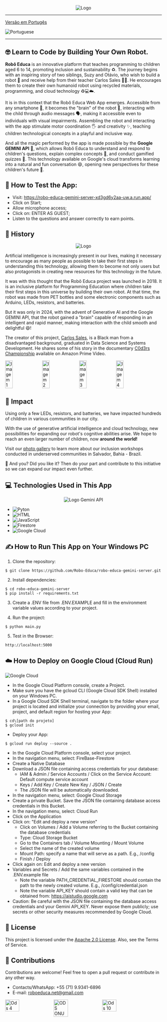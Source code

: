 <div align="center">
<img src="/static/images/logo.png" alt="Logo">
</div>

<hr>

[Versão em Portugês](/README_ptBR.md)

![Portuguese](https://img.shields.io/badge/Language-Portuguese-brightgreen)
<hr>

## 🤓  Learn to Code by Building Your Own Robot.

**Robô Educa** is an innovative platform that teaches programming to children aged 6 to 14, promoting inclusion and sustainability ♻️. The journey begins with an inspiring story of two siblings, Suzy and Otávio, who wish to build a robot 🤖 and receive help from their teacher Carlos Sales 👨‍🏫. He encourages them to create their own humanoid robot using recycled materials, programming, and cloud technology ♻️💻☁️.

It is in this context that the Robô Educa Web App emerges. Accessible from any smartphone 📱, it becomes the "brain" of the robot 🧠, interacting with the child through audio messages 🗣️, making it accessible even to individuals with visual impairments. Assembling the robot and interacting with the app stimulate motor coordination 🖐️ and creativity ✨, teaching children technological concepts in a playful and inclusive way.

And all the magic performed by the app is made possible by the **Google GEMINI API** 🤖, which allows Robô Educa to understand and respond to children's questions, explain complex concepts 🤯, and conduct gamified quizzes 🎉. This technology available on Google's cloud transforms learning into a natural and fun conversation 😄, opening new perspectives for these children's future 🚀.

## 🤖 How to Test the App:

* Visit: https://robo-educa-gemini-server-xd3gd6y2aa-uw.a.run.app/
* Click on Start;
* Allow microphone access;
* Click on: ENTER AS GUEST;
* Listen to the questions and answer correctly to earn points.

## 📆 History

<div align="center">
<img src="/static/images/robopet.jpg" alt="Logo">
</div>

Artificial intelligence is increasingly present in our lives, making it necessary to encourage as many people as possible to take their first steps in understanding this technology, allowing them to become not only users but also protagonists in creating new resources for this technology in the future.

It was with this thought that the Robô Educa project was launched in 2018. It is an inclusive platform for Programming Education where children take their first steps in this universe by building their own robot. At that time, the robot was made from PET bottles and some electronic components such as Arduino, LEDs, resistors, and batteries.

But it was only in 2024, with the advent of Generative AI and the Google GEMINI API, that the robot gained a "brain" capable of responding in an intelligent and rapid manner, making interaction with the child smooth and delightful 😄!

The creator of this project, [Carlos Sales](https://drive.google.com/file/d/1KPPJQhNn_YsWYK6qllP6muns6WlSRyM1/view?usp=sharing), is a Black man from a disadvantaged background, graduated in Data Science and Systems Development. He shares some of his story in the documentary [C0d3rs Championship](https://www.primevideo.com/detail/0GS98CG03BVM7C224YK7KIWXOJ) available on Amazon Prime Video.

<div style="display: flex;">
<img src="/static/images/image1.jpg" alt="Imagem 1" style="width: 22%; margin-right: 8px;">
<img src="/static/images/image2.jpg" alt="Imagem 2" style="width: 22%; margin-right: 8px;">
<img src="/static/images/image3.jpg" alt="Imagem 3" style="width: 22%; margin-right: 8px;">
<img src="/static/images/image4.jpg" alt="Imagem 4" style="width: 22%;">
</div>

## 💪 Impact

Using only a few LEDs, resistors, and batteries, we have impacted hundreds of children in various communities in our city.

With the use of generative artificial intelligence and cloud technology, new possibilities for expanding our robot's cognitive abilities arise. We hope to reach an even larger number of children, now **around the world!**

Visit our [photo gallery](https://photos.app.goo.gl/yJiewdTTsNFtmF846) to learn more about our inclusion workshops conducted in underserved communities in Salvador, Bahia - Brazil.

💪 And you? Did you like it? Then do your part and contribute to this initiative so we can expand our impact even further.

## 💻 Technologies Used in This App

<div align="center">
<img src="/static/images/gemini.png" alt="Logo Gemini API">
</div>

- ![Pyton](https://img.shields.io/badge/python-v3-green)
- ![HTML](https://img.shields.io/badge/HTML-5-orange)
- ![JavaScript](https://img.shields.io/badge/JavaScript-ES6-yellow)
- ![Firestore](https://img.shields.io/badge/Firebase-Firestore-orange?style=for-the-badge&logo=firebase)
- ![Google Cloud](https://img.shields.io/badge/Google_Cloud-gray?style=for-the-badge&logo=google-cloud)

## ✍️ How to Run This App on Your Windows PC

1. Clone the repository:
```
$ git clone https://github.com/Robo-Educa/robo-educa-gemini-server.git 
```
2. Install dependencies:
```
$ cd robo-educa-gemini-server
$ pip install -r requirements.txt
```
3. Create a .ENV file from .ENV.EXAMPLE and fill in the environment variable values according to your project.

4. Run the project:
```
$ python main.py
```
5. Test in the Browser:
```
http://localhost:5000
```

## ☁️ How to Deploy on Google Cloud (Cloud Run)

![Google Cloud](https://img.shields.io/badge/Google_Cloud-gray?style=for-the-badge&logo=google-cloud)

* In the Google Cloud Platform console, create a Project.
* Make sure you have the gcloud CLI (Google Cloud SDK Shell) installed on your Windows PC.
* In a Google Cloud SDK Shell terminal, navigate to the folder where your project is located and initialize your connection by providing your email, project, and default region for hosting your App:
```
$ cd\[path do projeto]
$ gcloud init
```
* Deploy your App:
```
$ gcloud run deploy --source .
```
* In the Google Cloud Platform console, select your project.
* In the navigation menu, select: FireBase-Firestore
* Create a Native Database
* Download a JSON file containing access credentials for your database:
    * IAM & Admin / Service Accounts / Click on the Service Account: Default compute service account
    * Keys / Add Key / Create New Key / JSON / Create
    * The JSON file will be automatically downloaded.
* In the navigation menu, select: Google Cloud Storage
* Create a private Bucket. Save the JSON file containing database access credentials in this Bucket.
* In the navigation menu, select: Cloud Run
* Click on the Application
* Click on: "Edit and deploy a new version"
    * Click on Volumes / Add a Volume referring to the Bucket containing the database credentials
    * Type: Cloud Storage Bucket
    * Go to the Containers tab / Volume Mounting / Mount Volume
    * Select the name of the created volume
    * Mount Path: specify a name that will serve as a path. E.g., /config
    * Finish / Deploy
* Click again on: Edit and deploy a new version
* Variables and Secrets / Add the same variables contained in the .ENV.example file
    * Note the variable PATH_CREDENTIAL_FIRESTORE should contain the path to the newly created volume. E.g., /config/credential.json
    * Note the variable API_KEY should contain a valid key that can be obtained from: https://aistudio.google.com
* Caution: Be careful with the JSON file containing the database access credentials and your Gemini API_KEY. Never expose them publicly; use secrets or other security measures recommended by Google Cloud.

## 📄 License

This project is licensed under the [Apache 2.0 License](LICENSE). Also, see the Terms of Service.

## 🤝 Contributions

Contributions are welcome! Feel free to open a pull request or contribute in any other way.

* Contacts/WhatsApp: +55 (71) 9.9341-6896
* E-mail: roboeduca.net@gmail.com

<div style="display: flex;">
<img src="/static/images/ods1.jpg" alt="Ods 4" style="width: 30%; margin-right: 5px;">
<img src="/static/images/ods2.jpg" alt="ODS ONU" style="width: 30%; margin-right: 5px;">
<img src="/static/images/ods3.jpg" alt="Ods 10" style="width: 30%;">
</div>
